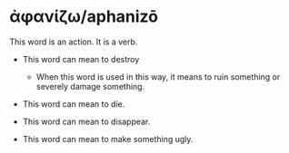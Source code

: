 # ἀφανίζω/aphanizō
This word is an action. It is a verb.

* This word can mean to destroy
    * When this word is used in this way, it means to ruin something or severely damage something.

* This word can mean to die.

* This word can mean to disappear. 

* This word can mean to make something ugly.
